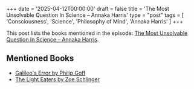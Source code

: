 +++
date = '2025-04-12T00:00:00'
draft = false
title = 'The Most Unsolvable Question In Science – Annaka Harris'
type = "post"
tags = [
  'Consciousness',
  'Science',
  'Philosophy of Mind',
  'Annaka Harris'
]
+++
    
This post lists the books mentioned in the episode: [The Most Unsolvable Question In Science – Annaka Harris](https://www.youtube.com/watch?v=M2DbhKDyo18).

## Mentioned Books

- [Galileo's Error by Philip Goff](https://www.amazon.com/s?k=Galileo's+Error+by+Philip+Goff&tag=podcaststoboo-20)
- [The Light Eaters by Zoe Schlinger](https://www.amazon.com/s?k=The+Light+Eaters+by+Zoe+Schlinger&tag=podcaststoboo-20)